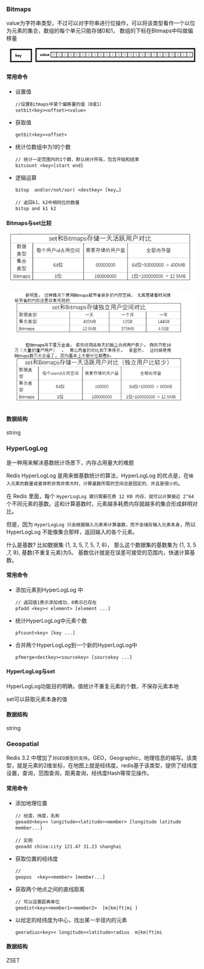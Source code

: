 ### Bitmaps

value为字符串类型，不过可以对字符串进行位操作，可以将该类型看作一个以位为元素的集合，数组的每个单元只能存储0和1， 数组的下标在Bitmaps中叫做偏移量

![image-20211021151010631](image/image-20211021151010631.png)



#### 常用命令

- 设置值

  ```
  //设置Bitmaps中某个偏移量的值（0或1）
  setbit<key><offset><value>
  ```

- 获取值

  ```
  getbit<key><offset>
  ```

- 统计位数组中为1的个数

  ```
  // 统计一定范围内的1个数，默认统计所有，包含开始和结束
  bitcount <key>[start end]
  ```

- 逻辑运算

  ```
  bitop  and(or/not/xor) <destkey> [key…]
  
  // 返回k1、k2中相同位的数量
  bitop and k1 k2
  ```

#### Bitmaps与set比较

![image-20211021152629666](image/image-20211021152629666.png)



![image-20211021152703579](image/image-20211021152703579.png)



#### 数据结构

string





### HyperLogLog

是一种用来解决基数统计场景下，内存占用量大的难题

Redis HyperLogLog 是用来做基数统计的算法，HyperLogLog 的优点是，在`输入元素的数量或者体积非常非常大时，计算基数所需的空间总是固定的、并且是很小的`。

在 Redis 里面，每个 `HyperLogLog 键只需要花费 12 KB 内存，就可以计算接近 2^64` 个不同元素的基数。这和计算基数时，元素越多耗费内存就越多的集合形成鲜明对比。

但是，因为 `HyperLogLog 只会根据输入元素来计算基数，而不会储存输入元素本身`，所以 HyperLogLog 不能像集合那样，返回输入的各个元素。

什么是基数?
比如数据集 {1, 3, 5, 7, 5, 7, 8}， 那么这个数据集的基数集为 {1, 3, 5 ,7, 8}, 基数(不重复元素)为5。 基数估计就是在误差可接受的范围内，快速计算基数。



#### 常用命令

- 添加元素到HyperLogLog 中

  ```
  // 返回值1表示添加成功，0表示已存在
  pfadd <key>< element> [element ...]   
  ```

- 统计HyperLogLog中元素个数

  ```
  pfcount<key> [key ...] 
  ```

- 合并两个HyperLogLog到一个新的HyperLogLog中

  ```
  pfmerge<destkey><sourcekey> [sourcekey ...]
  ```



#### HyperLogLog与set

HyperLogLog功能目的明确，值统计不重复元素的个数，不保存元素本地

set可以获取元素本身的值



#### 数据结构

string







### Geospatial

Redis 3.2 中增加了`对GEO类型的支持`。GEO，Geographic，地理信息的缩写。该类型，就是元素的2维坐标，在地图上就是经纬度。redis基于该类型，提供了经纬度设置，查询，范围查询，距离查询，经纬度Hash等常见操作。





#### 常用命令

- 添加地理位置

  ```
  // 经度，纬度，名称
  geoadd<key>< longitude><latitude><member> [longitude latitude member...]  
  
  // 实例
  geoadd china:city 121.47 31.23 shanghai
  ```

- 获取位置的经纬度

  ```
  //
  geopos  <key><member> [member...] 
  ```

- 获取两个地点之间的直线距离

  ```
  // 可以设置距离单位
  geodist<key><member1><member2>  [m|km|ft|mi ]  
  ```

- 以给定的经纬度为中心，找出某一半径内的元素

  ```
  georadius<key>< longitude><latitude>radius  m|km|ft|mi   
  ```

  

#### 数据结构

ZSET